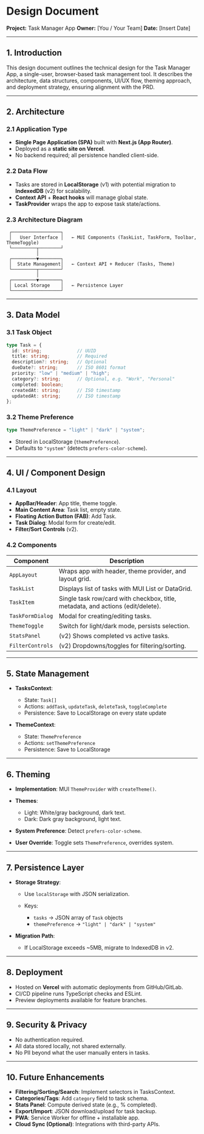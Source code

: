 # Design Document

**Project:** Task Manager App
**Owner:** \[You / Your Team]
**Date:** \[Insert Date]

---

## 1. Introduction

This design document outlines the technical design for the Task Manager App, a single-user, browser-based task management tool. It describes the architecture, data structures, components, UI/UX flow, theming approach, and deployment strategy, ensuring alignment with the PRD.

---

## 2. Architecture

### 2.1 Application Type

* **Single Page Application (SPA)** built with **Next.js (App Router)**.
* Deployed as a **static site on Vercel**.
* No backend required; all persistence handled client-side.

### 2.2 Data Flow

* Tasks are stored in **LocalStorage** (v1) with potential migration to **IndexedDB** (v2) for scalability.
* **Context API** + **React hooks** will manage global state.
* **TaskProvider** wraps the app to expose task state/actions.

### 2.3 Architecture Diagram

```
 ┌──────────────────┐
 │   User Interface │   ← MUI Components (TaskList, TaskForm, Toolbar, ThemeToggle)
 └─────────┬────────┘
           │
 ┌─────────▼────────┐
 │  State Management│   ← Context API + Reducer (Tasks, Theme)
 └─────────┬────────┘
           │
 ┌─────────▼────────┐
 │ Local Storage    │   ← Persistence Layer
 └──────────────────┘
```

---

## 3. Data Model

### 3.1 Task Object

```ts
type Task = {
  id: string;             // UUID
  title: string;          // Required
  description?: string;   // Optional
  dueDate?: string;       // ISO 8601 format
  priority: "low" | "medium" | "high";
  category?: string;      // Optional, e.g. "Work", "Personal"
  completed: boolean;
  createdAt: string;      // ISO timestamp
  updatedAt: string;      // ISO timestamp
};
```

### 3.2 Theme Preference

```ts
type ThemePreference = "light" | "dark" | "system";
```

* Stored in LocalStorage (`themePreference`).
* Defaults to `"system"` (detects `prefers-color-scheme`).

---

## 4. UI / Component Design

### 4.1 Layout

* **AppBar/Header**: App title, theme toggle.
* **Main Content Area**: Task list, empty state.
* **Floating Action Button (FAB)**: Add Task.
* **Task Dialog**: Modal form for create/edit.
* **Filter/Sort Controls** (v2).

### 4.2 Components

| Component        | Description                                                                     |
| ---------------- | ------------------------------------------------------------------------------- |
| `AppLayout`      | Wraps app with header, theme provider, and layout grid.                         |
| `TaskList`       | Displays list of tasks with MUI List or DataGrid.                               |
| `TaskItem`       | Single task row/card with checkbox, title, metadata, and actions (edit/delete). |
| `TaskFormDialog` | Modal for creating/editing tasks.                                               |
| `ThemeToggle`    | Switch for light/dark mode, persists selection.                                 |
| `StatsPanel`     | (v2) Shows completed vs active tasks.                                           |
| `FilterControls` | (v2) Dropdowns/toggles for filtering/sorting.                                   |

---

## 5. State Management

* **TasksContext**:

  * State: `Task[]`
  * Actions: `addTask`, `updateTask`, `deleteTask`, `toggleComplete`
  * Persistence: Save to LocalStorage on every state update

* **ThemeContext**:

  * State: `ThemePreference`
  * Actions: `setThemePreference`
  * Persistence: Save to LocalStorage

---

## 6. Theming

* **Implementation**: MUI `ThemeProvider` with `createTheme()`.
* **Themes**:

  * Light: White/gray background, dark text.
  * Dark: Dark gray background, light text.
* **System Preference**: Detect `prefers-color-scheme`.
* **User Override**: Toggle sets `ThemePreference`, overrides system.

---

## 7. Persistence Layer

* **Storage Strategy**:

  * Use `localStorage` with JSON serialization.
  * Keys:

    * `tasks` → JSON array of `Task` objects
    * `themePreference` → `"light" | "dark" | "system"`

* **Migration Path**:

  * If LocalStorage exceeds \~5MB, migrate to IndexedDB in v2.

---

## 8. Deployment

* Hosted on **Vercel** with automatic deployments from GitHub/GitLab.
* CI/CD pipeline runs TypeScript checks and ESLint.
* Preview deployments available for feature branches.

---

## 9. Security & Privacy

* No authentication required.
* All data stored locally, not shared externally.
* No PII beyond what the user manually enters in tasks.

---

## 10. Future Enhancements

* **Filtering/Sorting/Search**: Implement selectors in TasksContext.
* **Categories/Tags**: Add `category` field to task schema.
* **Stats Panel**: Compute derived state (e.g., % completed).
* **Export/Import**: JSON download/upload for task backup.
* **PWA**: Service Worker for offline + installable app.
* **Cloud Sync (Optional)**: Integrations with third-party APIs.